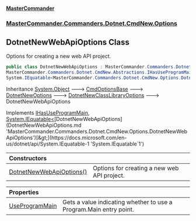 #### [MasterCommander](MasterCommander.md 'MasterCommander')
### [MasterCommander.Commanders.Dotnet.CmdNew.Options](MasterCommander.md#MasterCommander.Commanders.Dotnet.CmdNew.Options 'MasterCommander.Commanders.Dotnet.CmdNew.Options')

## DotnetNewWebApiOptions Class

Options for creating a new web API project.

```csharp
public class DotnetNewWebApiOptions : MasterCommander.Commanders.Dotnet.CmdNew.Options.DotnetNewClassLibraryOptions,
MasterCommander.Commanders.Dotnet.CmdNew.Abstractions.IHasUseProgramMain,
System.IEquatable<MasterCommander.Commanders.Dotnet.CmdNew.Options.DotnetNewWebApiOptions>
```

Inheritance [System.Object](https://docs.microsoft.com/en-us/dotnet/api/System.Object 'System.Object') &#129106; [CmdOptionsBase](CmdOptionsBase.md 'MasterCommander.Core.CmdOptionsBase') &#129106; [DotnetNewOptions](DotnetNewOptions.md 'MasterCommander.Commanders.Dotnet.CmdNew.Options.DotnetNewOptions') &#129106; [DotnetNewClassLibraryOptions](DotnetNewClassLibraryOptions.md 'MasterCommander.Commanders.Dotnet.CmdNew.Options.DotnetNewClassLibraryOptions') &#129106; DotnetNewWebApiOptions

Implements [IHasUseProgramMain](IHasUseProgramMain.md 'MasterCommander.Commanders.Dotnet.CmdNew.Abstractions.IHasUseProgramMain'), [System.IEquatable&lt;](https://docs.microsoft.com/en-us/dotnet/api/System.IEquatable-1 'System.IEquatable`1')[DotnetNewWebApiOptions](DotnetNewWebApiOptions.md 'MasterCommander.Commanders.Dotnet.CmdNew.Options.DotnetNewWebApiOptions')[&gt;](https://docs.microsoft.com/en-us/dotnet/api/System.IEquatable-1 'System.IEquatable`1')

| Constructors | |
| :--- | :--- |
| [DotnetNewWebApiOptions()](DotnetNewWebApiOptions.DotnetNewWebApiOptions().md 'MasterCommander.Commanders.Dotnet.CmdNew.Options.DotnetNewWebApiOptions.DotnetNewWebApiOptions()') | Options for creating a new web API project. |

| Properties | |
| :--- | :--- |
| [UseProgramMain](DotnetNewWebApiOptions.UseProgramMain.md 'MasterCommander.Commanders.Dotnet.CmdNew.Options.DotnetNewWebApiOptions.UseProgramMain') | Gets a value indicating whether to use a Program.Main entry point. |

